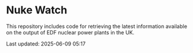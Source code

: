 # Nuke Watch

This repository includes code for retrieving the latest information available on the output of EDF nuclear power plants in the UK.

Last updated: 2025-06-09 05:17